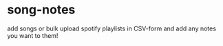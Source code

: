 # song-notes

add songs or bulk upload spotify playlists in CSV-form and add any notes you want to them!
